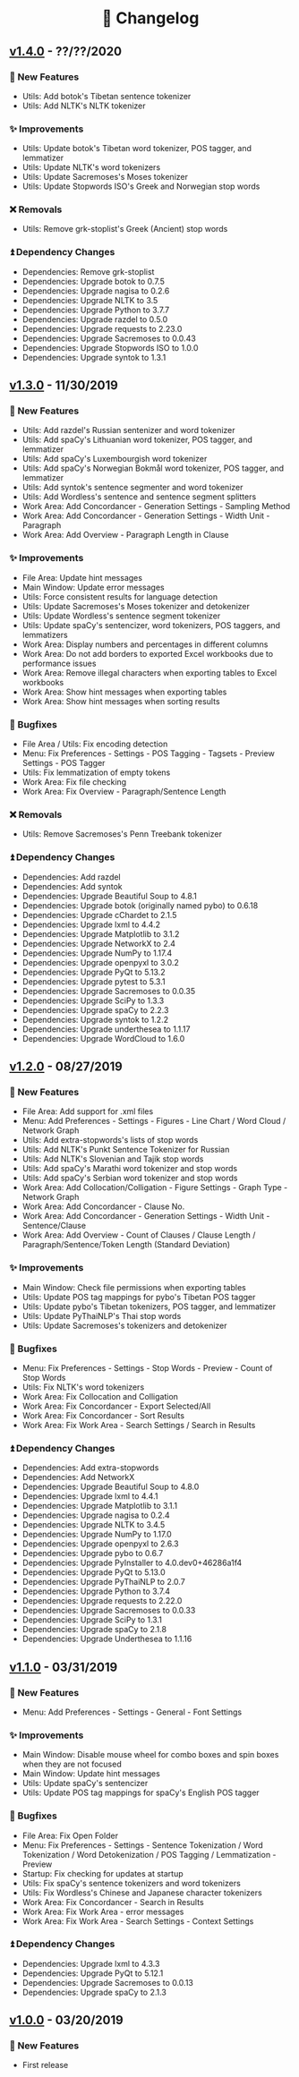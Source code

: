 <!--
# Wordless: Changelog
#
# Copyright (C) 2018-2020  Ye Lei (叶磊)
#
# This source file is licensed under GNU GPLv3.
# For details, see: https://github.com/BLKSerene/Wordless/blob/master/LICENSE.txt
#
# All other rights reserved.
-->

<div align="center"><h1>📄 Changelog</h1></div>

## [v1.4.0](https://github.com/BLKSerene/Wordless/releases/tag/v1.4.0) - ??/??/2020

### 🎉 New Features
- Utils: Add botok's Tibetan sentence tokenizer
- Utils: Add NLTK's NLTK tokenizer

### ✨ Improvements
- Utils: Update botok's Tibetan word tokenizer, POS tagger, and lemmatizer
- Utils: Update NLTK's word tokenizers
- Utils: Update Sacremoses's Moses tokenizer
- Utils: Update Stopwords ISO's Greek and Norwegian stop words

### ❌ Removals
- Utils: Remove grk-stoplist's Greek (Ancient) stop words

### ⏫ Dependency Changes
- Dependencies: Remove grk-stoplist
- Dependencies: Upgrade botok to 0.7.5
- Dependencies: Upgrade nagisa to 0.2.6
- Dependencies: Upgrade NLTK to 3.5
- Dependencies: Upgrade Python to 3.7.7
- Dependencies: Upgrade razdel to 0.5.0
- Dependencies: Upgrade requests to 2.23.0
- Dependencies: Upgrade Sacremoses to 0.0.43
- Dependencies: Upgrade Stopwords ISO to 1.0.0
- Dependencies: Upgrade syntok to 1.3.1

## [v1.3.0](https://github.com/BLKSerene/Wordless/releases/tag/v1.3.0) - 11/30/2019

### 🎉 New Features
- Utils: Add razdel's Russian sentenizer and word tokenizer
- Utils: Add spaCy's Lithuanian word tokenizer, POS tagger, and lemmatizer
- Utils: Add spaCy's Luxembourgish word tokenizer
- Utils: Add spaCy's Norwegian Bokmål word tokenizer, POS tagger, and lemmatizer
- Utils: Add syntok's sentence segmenter and word tokenizer
- Utils: Add Wordless's sentence and sentence segment splitters
- Work Area: Add Concordancer - Generation Settings - Sampling Method
- Work Area: Add Concordancer - Generation Settings - Width Unit - Paragraph
- Work Area: Add Overview - Paragraph Length in Clause

### ✨ Improvements
- File Area: Update hint messages
- Main Window: Update error messages
- Utils: Force consistent results for language detection
- Utils: Update Sacremoses's Moses tokenizer and detokenizer
- Utils: Update Wordless's sentence segment tokenizer
- Utils: Update spaCy's sentencizer, word tokenizers, POS taggers, and lemmatizers
- Work Area: Display numbers and percentages in different columns
- Work Area: Do not add borders to exported Excel workbooks due to performance issues
- Work Area: Remove illegal characters when exporting tables to Excel workbooks
- Work Area: Show hint messages when exporting tables
- Work Area: Show hint messages when sorting results

### 📌 Bugfixes
- File Area / Utils: Fix encoding detection
- Menu: Fix Preferences - Settings - POS Tagging - Tagsets - Preview Settings - POS Tagger
- Utils: Fix lemmatization of empty tokens
- Work Area: Fix file checking
- Work Area: Fix Overview - Paragraph/Sentence Length

### ❌ Removals
- Utils: Remove Sacremoses's Penn Treebank tokenizer

### ⏫ Dependency Changes
- Dependencies: Add razdel
- Dependencies: Add syntok
- Dependencies: Upgrade Beautiful Soup to 4.8.1
- Dependencies: Upgrade botok (originally named pybo) to 0.6.18
- Dependencies: Upgrade cChardet to 2.1.5
- Dependencies: Upgrade lxml to 4.4.2
- Dependencies: Upgrade Matplotlib to 3.1.2
- Dependencies: Upgrade NetworkX to 2.4
- Dependencies: Upgrade NumPy to 1.17.4
- Dependencies: Upgrade openpyxl to 3.0.2
- Dependencies: Upgrade PyQt to 5.13.2
- Dependencies: Upgrade pytest to 5.3.1
- Dependencies: Upgrade Sacremoses to 0.0.35
- Dependencies: Upgrade SciPy to 1.3.3
- Dependencies: Upgrade spaCy to 2.2.3
- Dependencies: Upgrade syntok to 1.2.2
- Dependencies: Upgrade underthesea to 1.1.17
- Dependencies: Upgrade WordCloud to 1.6.0

## [v1.2.0](https://github.com/BLKSerene/Wordless/releases/tag/v1.2.0) - 08/27/2019

### 🎉 New Features
- File Area: Add support for .xml files
- Menu: Add Preferences - Settings - Figures - Line Chart / Word Cloud / Network Graph
- Utils: Add extra-stopwords's lists of stop words
- Utils: Add NLTK's Punkt Sentence Tokenizer for Russian
- Utils: Add NLTK's Slovenian and Tajik stop words
- Utils: Add spaCy's Marathi word tokenizer and stop words
- Utils: Add spaCy's Serbian word tokenizer and stop words
- Work Area: Add Collocation/Colligation - Figure Settings - Graph Type - Network Graph
- Work Area: Add Concordancer - Clause No.
- Work Area: Add Concordancer - Generation Settings - Width Unit - Sentence/Clause
- Work Area: Add Overview - Count of Clauses / Clause Length / Paragraph/Sentence/Token Length (Standard Deviation)

### ✨ Improvements
- Main Window: Check file permissions when exporting tables
- Utils: Update POS tag mappings for pybo's Tibetan POS tagger
- Utils: Update pybo's Tibetan tokenizers, POS tagger, and lemmatizer
- Utils: Update PyThaiNLP's Thai stop words
- Utils: Update Sacremoses's tokenizers and detokenizer

### 📌 Bugfixes
- Menu: Fix Preferences - Settings - Stop Words - Preview - Count of Stop Words
- Utils: Fix NLTK's word tokenizers
- Work Area: Fix Collocation and Colligation
- Work Area: Fix Concordancer - Export Selected/All
- Work Area: Fix Concordancer - Sort Results
- Work Area: Fix Work Area - Search Settings / Search in Results

### ⏫ Dependency Changes
- Dependencies: Add extra-stopwords
- Dependencies: Add NetworkX
- Dependencies: Upgrade Beautiful Soup to 4.8.0
- Dependencies: Upgrade lxml to 4.4.1
- Dependencies: Upgrade Matplotlib to 3.1.1
- Dependencies: Upgrade nagisa to 0.2.4
- Dependencies: Upgrade NLTK to 3.4.5
- Dependencies: Upgrade NumPy to 1.17.0
- Dependencies: Upgrade openpyxl to 2.6.3
- Dependencies: Upgrade pybo to 0.6.7
- Dependencies: Upgrade PyInstaller to 4.0.dev0+46286a1f4
- Dependencies: Upgrade PyQt to 5.13.0
- Dependencies: Upgrade PyThaiNLP to 2.0.7
- Dependencies: Upgrade Python to 3.7.4
- Dependencies: Upgrade requests to 2.22.0
- Dependencies: Upgrade Sacremoses to 0.0.33
- Dependencies: Upgrade SciPy to 1.3.1
- Dependencies: Upgrade spaCy to 2.1.8
- Dependencies: Upgrade Underthesea to 1.1.16

## [v1.1.0](https://github.com/BLKSerene/Wordless/releases/tag/v1.1.0) - 03/31/2019

### 🎉 New Features
- Menu: Add Preferences - Settings - General - Font Settings

### ✨ Improvements
- Main Window: Disable mouse wheel for combo boxes and spin boxes when they are not focused
- Main Window: Update hint messages
- Utils: Update spaCy's sentencizer
- Utils: Update POS tag mappings for spaCy's English POS tagger

### 📌 Bugfixes
- File Area: Fix Open Folder
- Menu: Fix Preferences - Settings - Sentence Tokenization / Word Tokenization / Word Detokenization / POS Tagging / Lemmatization - Preview
- Startup: Fix checking for updates at startup
- Utils: Fix spaCy's sentence tokenizers and word tokenizers
- Utils: Fix Wordless's Chinese and Japanese character tokenizers
- Work Area: Fix Concordancer - Search in Results
- Work Area: Fix Work Area - error messages
- Work Area: Fix Work Area - Search Settings - Context Settings

### ⏫ Dependency Changes
- Dependencies: Upgrade lxml to 4.3.3
- Dependencies: Upgrade PyQt to 5.12.1
- Dependencies: Upgrade Sacremoses to 0.0.13
- Dependencies: Upgrade spaCy to 2.1.3

## [v1.0.0](https://github.com/BLKSerene/Wordless/releases/tag/v1.0.0) - 03/20/2019

### 🎉 New Features
- First release
